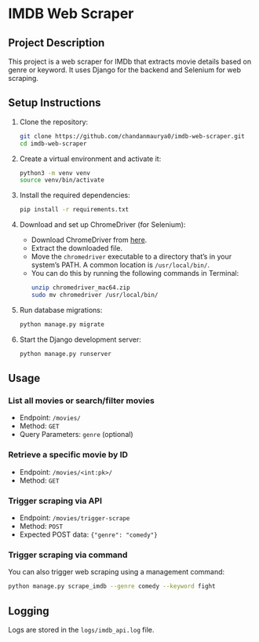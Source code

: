# IMDB Web Scraper

## Project Description
This project is a web scraper for IMDb that extracts movie details based on genre or keyword. It uses Django for the backend and Selenium for web scraping.

## Setup Instructions

1. Clone the repository:
    ```sh
    git clone https://github.com/chandanmaurya0/imdb-web-scraper.git
    cd imdb-web-scraper
    ```

2. Create a virtual environment and activate it:
    ```sh
    python3 -m venv venv
    source venv/bin/activate
    ```

3. Install the required dependencies:
    ```sh
    pip install -r requirements.txt
    ```

4. Download and set up ChromeDriver (for Selenium):
    - Download ChromeDriver from [here](https://googlechromelabs.github.io/chrome-for-testing/#stable).
    - Extract the downloaded file.
    - Move the `chromedriver` executable to a directory that’s in your system’s PATH. A common location is `/usr/local/bin/`.
    - You can do this by running the following commands in Terminal:
        ```sh
        unzip chromedriver_mac64.zip
        sudo mv chromedriver /usr/local/bin/
        ```

5. Run database migrations:
    ```sh
    python manage.py migrate
    ```

6. Start the Django development server:
    ```sh
    python manage.py runserver
    ```

## Usage

### List all movies or search/filter movies
- Endpoint: `/movies/`
- Method: `GET`
- Query Parameters: `genre` (optional)

### Retrieve a specific movie by ID
- Endpoint: `/movies/<int:pk>/`
- Method: `GET`

### Trigger scraping via API
- Endpoint: `/movies/trigger-scrape`
- Method: `POST`
- Expected POST data: `{"genre": "comedy"}`

### Trigger scraping via command
You can also trigger web scraping using a management command:
```sh
python manage.py scrape_imdb --genre comedy --keyword fight
```

## Logging
Logs are stored in the `logs/imdb_api.log` file.